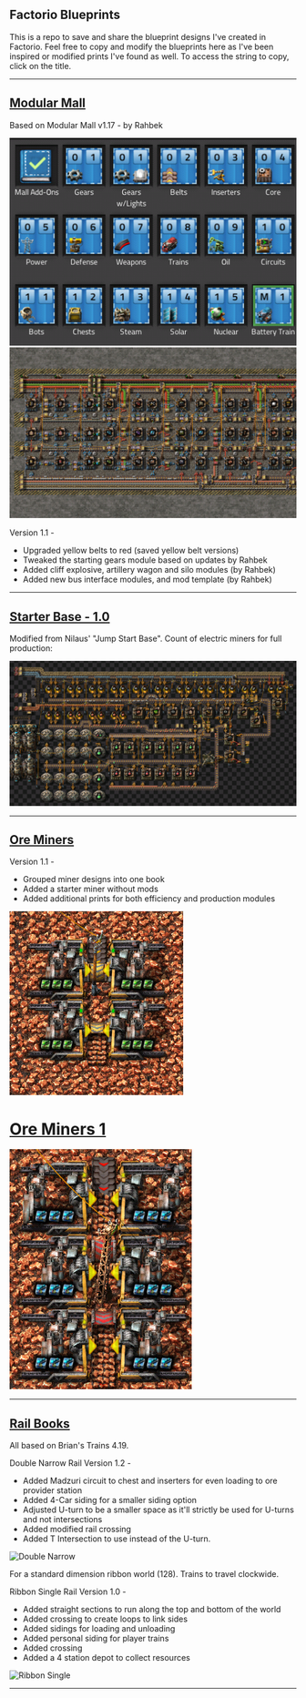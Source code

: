 ## Factorio Blueprints

This is a repo to save and share the blueprint designs I've created in Factorio.  Feel free to copy and modify the blueprints here as I've been inspired or modified prints I've found as well.  To access the string to copy, click on the title.

--------------------

## [Modular Mall](/modular-mall)

Based on Modular Mall v1.17 - by Rahbek

![Module Mall Book](/blueprint-images/modular-mall-book.png)
![Module Mall Book](/blueprint-images/modular-mall-built.png)

Version 1.1 -
* Upgraded yellow belts to red (saved yellow belt versions)
* Tweaked the starting gears module based on updates by Rahbek
* Added cliff explosive, artillery wagon and silo modules (by Rahbek)
* Added new bus interface modules, and mod template (by Rahbek)

--------------------

## [Starter Base - 1.0](/starter-base)

Modified from Nilaus' "Jump Start Base".  Count of electric miners for full production:

![Starter Base](/blueprint-images/starter-base.png)

--------------------

## [Ore Miners](/ore-miners-1)
Version 1.1 - 
* Grouped miner designs into one book
* Added a starter miner without mods
* Added additional prints for both efficiency and production modules

![Ore Miners 1](/blueprint-images/ore-miners-1.png)

# [Ore Miners 1](/ore-miners-2)

![Ore Miners 1](/blueprint-images/ore-miners-2.png)

--------------------

## [Rail Books](/rails)

All based on Brian's Trains 4.19.

Double Narrow Rail Version 1.2 - 
* Added Madzuri circuit to chest and inserters for even loading to ore provider station
* Added 4-Car siding for a smaller siding option
* Adjusted U-turn to be a smaller space as it'll strictly be used for U-turns and not intersections
* Added modified rail crossing
* Added T Intersection to use instead of the U-turn.

![Double Narrow](/double-narrow.png)

For a standard dimension ribbon world (128).  Trains to travel clockwide.

Ribbon Single Rail Version 1.0 -

* Added straight sections to run along the top and bottom of the world
* Added crossing to create loops to link sides
* Added sidings for loading and unloading
* Added personal siding for player trains
* Added crossing
* Added a 4 station depot to collect resources

![Ribbon Single](/ribbon-single.png)

--------------------
